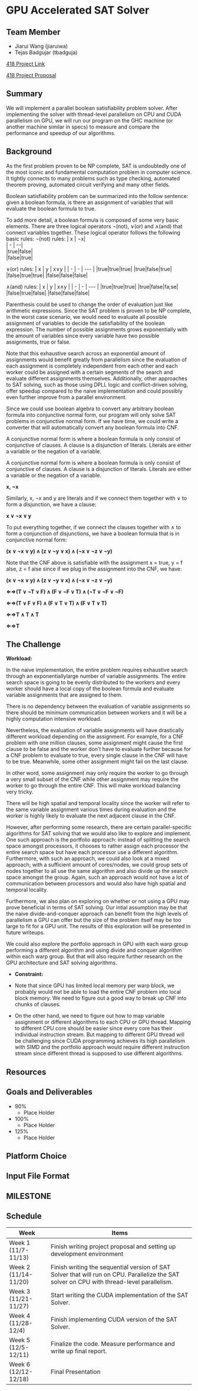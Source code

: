 # **GPU Accelerated SAT Solver**

## **Team Member**
* Jiarui Wang (jiaruiwa)
* Tejas Badgujar (tbadguja)

[418 Project Link](https://github.com/JerryCMU/CUDA-Accelerated-SAT-Solver)

[418 Project Proposal](https://github.com/JerryCMU/CPU-GPU-Parallel-SAT-Solver/blob/main/Project_Proposal.pdf)

## **Summary**
We will implement a parallel boolean satisfiability problem solver. After implementing the solver with
thread-level parallelism on CPU and CUDA parallelism on GPU, we will run our program on the GHC
machine (or another machine similar in specs) to measure and compare the performance and speedup of
our algorithms.

## **Background**
As the first problem proven to be NP complete, SAT is undoubtedly one of the most iconic and fundamental
computation problem in computer science. It tightly connects to many problems such as type checking,
automated theorem proving, automated circuit verifying and many other fields.

Boolean satisfiability problem can be summarized into the follow sentence: given a boolean formula, is
there an assignment of variables that will evaluate the boolean formula to true.

To add more detail, a boolean formula is composed of some very basic elements. There are three logical
operators ¬(not), ∨(or) and ∧(and) that connect variables together. These logical operator follows the
following basic rules:
¬(not) rules:
| x | ¬x|        
| - | --|        
|true|false|     
|false|true|

∨(or) rules:
| x | y | x∨y |
| - | - | --- |
|true|true|true|
|true|false|true|
|false|true|true|
|false|false|false|

∧(and) rules:
| x | y | x∧y |
| - | - | --- |
|true|true|true|
|true|false|fa;se|
|false|true|false|
|false|false|false|

Parenthesis could be used to change the order of evaluation just like arithmetic expressions. Since the SAT problem is proven to be NP complete, in the worst case scenario, we would need to evaluate all possible assignment of variables to decide the satisfiability of the boolean expression. The number of possible assignments grows exponentially with the amount of variables since every variable have two possible assignments, true or false.

Note that this exhaustive search across an exponential amount of assignments would benefit greatly from parallelism since the evaluation of each assignment is completely independent from each other and each worker could be assigned with a certain segments of the search and evaluate different assignments themselves. Additionally, other approaches to SAT solving, such as those using DPLL logic and conflict-driven solving, offer speedup compared to the naive implementation and could possibly even further improve from a parallel environment.

Since we could use boolean algebra to convert any arbitrary boolean formula into conjunctive normal form,
our program will only solve SAT problems in conjunctive normal form. If we have time, we could write a
converter that will automatically convert any boolean formula into CNF.

A conjunctive normal form is where a boolean formula is only consist of conjunctive of clauses. A clause
is a disjunction of literals. Literals are either a variable or the negation of a variable.

A conjunctive normal form is where a boolean formula is only consist of conjunctive of clauses. A clause
is a disjunction of literals. Literals are either a variable or the negation of a variable.

**x, ¬x**

Similarly, x, ¬x and y are literals and if we connect them together with ∨ to form a disjunction, we have
a clause:

**x ∨ ¬x ∨ y**

To put everything together, if we connect the clauses together with ∧ to form a conjunction of disjunctions,
we have a boolean formula that is in conjunctive normal form:

**(x ∨ ¬x ∨ y) ∧ (z ∨ ¬y ∨ x) ∧ (¬x ∨ ¬z ∨ ¬y)**

Note that the CNF above is satisfiable with the assignment x = true, y = f alse, z = f alse since if we plug
in the assignment into the CNF, we have:

**(x ∨ ¬x ∨ y) ∧ (z ∨ ¬y ∨ x) ∧ (¬x ∨ ¬z ∨ ¬y)**

**⇐⇒(T ∨ ¬T ∨ F) ∧ (F ∨ ¬F ∨ T) ∧ (¬T ∨ ¬F ∨ ¬F)**

**⇐⇒(T ∨ F ∨ F) ∧ (F ∨ T ∨ T) ∧ (F ∨ T ∨ T)**

**⇐⇒T ∧ T ∧ T**

**⇐⇒T**

## **The Challenge**
**Workload:**

In the naive implementation, the entire problem requires exhaustive search through an exponentiallylarge number of variable assignments. The entire search space is going to be evenly distributed to the workers and every worker should have a local copy of the boolean formula and evaluate variable assignments that are assigned to them.

There is no dependency between the evaluation of variable assignments so there should be minimum communication between workers and it will be a highly computation intensive workload.

Nevertheless, the evaluation of variable assignments will have drastically different workload depending on the assignment. For example, for a CNF problem with one million clauses, some assignment might cause the first clause to be false and the worker don’t have to evaluate further because for a CNF problem to evaluate to true, every single clause in the CNF will have to be true. Meanwhile, some other assignment might fail on the last clause.

In other word, some assignment may only require the worker to go through a very small subset
of the CNF while other assignment may require the worker to go through the entire CNF. This will
make workload balancing very tricky.

There will be high spatial and temporal locality since the worker will refer to the same variable assignment various times during evaluation and the worker is highly likely to evaluate the next adjacent clause in the CNF.

However, after performing some research, there are certain parallel-specific algorithms for SAT solving that we would also like to explore and implement. One such approach is the portfolio approach: instead of splitting the search space amongst processors, it chooses to rather assign each processor the entire search space but have each processor use a different algorithm. Furthermore, with such an approach, we could also look at a mixed approach; with a sufficient amount of cores/nodes, we could group sets of nodes together to all use the same algorithm and also divide up the search space amongst the group. Again, such an approach would not have a lot of communication between processors and would also have high spatial and temporal locality.

Furthermore, we also plan on exploring on whether or not using a GPU may prove beneficial in terms of SAT solving. Our intial assumption may be that the naive divide-and-conquer approach can benefit from the high levels of parallelism a GPU can offer but the size of the problem itself may be too large to fit for a GPU unit. The results of this exploration will be presented in future writeups.

We could also explore the portfolio approach in GPU with each warp group performing a different algorithm and using divide and conquer algorithm within each warp group. But that will also require further research on the GPU architecture and SAT solving algorithms.

* **Constraint:**

* Note that since GPU has limited local memory per warp block, we probably would not be able to load the entire CNF problem into local block memory. We need to figure out a good way to break up CNF into chunks of clauses.

* On the other hand, we need to figure out how to map variable assignment or different algorithms to each CPU or GPU thread. Mapping to different CPU core should be easier since every core has their individual instruction stream. But mapping to different GPU thread will be challenging since CUDA programming achieves its high parallelism with SIMD and the portfolio approach would require different instruction stream since different thread is supposed to use different algorithms.

## **Resources**


## **Goals and Deliverables**
* 90%
  * Place Holder
* 100%
  * Place Holder
* 125%
  * Place Holder


## **Platform Choice**

## **Input File Format**

## **MILESTONE**


## **Schedule**
| Week | Items |
| ---- | ----- |
| Week 1 (11/7-11/13)  | Finish writing project proposal and setting up development environment |
| Week 2 (11/14-11/20) | Finish writing the sequential version of SAT Solver that will run on CPU. Parallelize the SAT solver on CPU with thread-level parallelism. |
| Week 3 (11/21-11/27) | Start writing the CUDA implementation of the SAT Solver. |
| Week 4 (11/28-12/4)  | Finish implementing CUDA version of the SAT Solver. |
| Week 5 (12/5-12/11)  | Finalize the code. Measure performance and write up final report. |
| Week 6 (12/12-12/18) | Final Presentation |
